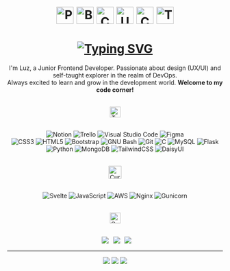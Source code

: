 <!-- Presentation -->
<h1 align="center">
<br />
<img width="40" src="https://github.com/vandriodd/vandriodd/assets/110431271/af301a06-24a4-499e-9aaa-a3f4b3e42ea6" alt="Pig" />
<img width="40" src="https://github.com/vandriodd/vandriodd/assets/110431271/601e43ae-3dea-4fae-94aa-71dfb32e31fe" alt="Bee" />
<img width="40" src="https://github.com/vandriodd/vandriodd/assets/110431271/039e4d74-fb73-49d2-8cc0-a1f9a0f15934" alt="Cow" />
<img width="40" src="https://github.com/vandriodd/vandriodd/assets/110431271/16e5eab4-c75f-4648-a651-5e61b7cbb5bf" alt="Unicorn" />
<img width="40" src="https://github.com/vandriodd/vandriodd/assets/110431271/d58eda81-46fa-4402-a773-10f5ab057510" alt="Cactus" />
<img width="40" src="https://github.com/vandriodd/vandriodd/assets/110431271/1ffb58a3-d5a3-415b-bc41-c9dc9032740c" alt="Tiger" />
<br />
<br />
<a href="https://git.io/typing-svg">
<img src="https://readme-typing-svg.herokuapp.com?font=Fira+Code&size=40&duration=3500&pause=1000&color=7FC5DC&center=true&vCenter=true&random=false&width=435&lines=%F0%9D%90%87%F0%9D%90%9E%F0%9D%90%B2%2C+%3C%F0%9D%9A%9D%F0%9D%9A%91%F0%9D%9A%8E%F0%9D%9A%9B%F0%9D%9A%8E%2F%3E+!" alt="Typing SVG" />
</a>
<br />
</h1>

<p align="center">
  I'm Luz, a Junior Frontend Developer. Passionate about design (UX/UI) and self-taught explorer in the realm of DevOps.
<br />
  Always excited to learn and grow in the development world. <b>Welcome to my code corner!</b>
<br />
<br />
</p>

<!-- Skills -->
<div align="center">
<img height="25" src="https://github.com/vandriodd/vandriodd/assets/110431271/7f900266-783b-4335-bc2b-7536bab93f92" alt="Tech and tools stack" />
<br />
<br />

![Notion](https://img.shields.io/badge/Notion-%23000000.svg?style=for-the-badge&logo=notion&logoColor=white)
![Trello](https://img.shields.io/badge/Trello-%23026AA7.svg?style=for-the-badge&logo=Trello&logoColor=white)
![Visual Studio Code](https://img.shields.io/badge/Visual%20Studio%20Code-0078d7.svg?style=for-the-badge&logo=visual-studio-code&logoColor=white)
![Figma](https://img.shields.io/badge/figma-%23F24E1E.svg?style=for-the-badge&logo=figma&logoColor=white)
<br />
![CSS3](https://img.shields.io/badge/css3-%231572B6.svg?style=for-the-badge&logo=css3&logoColor=white)
![HTML5](https://img.shields.io/badge/html5-%23E34F26.svg?style=for-the-badge&logo=html5&logoColor=white)
![Bootstrap](https://img.shields.io/badge/bootstrap-%23563D7C.svg?style=for-the-badge&logo=bootstrap&logoColor=white)
![GNU Bash](https://img.shields.io/badge/GNU%20Bash-4EAA25?style=for-the-badge&logo=GNU%20Bash&logoColor=white)
![Git](https://img.shields.io/badge/git-%23F05033.svg?style=for-the-badge&logo=git&logoColor=white)
![C](https://img.shields.io/badge/c-%2300599C.svg?style=for-the-badge&logo=c&logoColor=white)
![MySQL](https://img.shields.io/badge/mysql-%2300f.svg?style=for-the-badge&logo=mysql&logoColor=white)
![Flask](https://img.shields.io/badge/flask-%23000.svg?style=for-the-badge&logo=flask&logoColor=white)
![Python](https://img.shields.io/badge/python-3670A0?style=for-the-badge&logo=python&logoColor=white)
![MongoDB](https://img.shields.io/badge/MongoDB-%234ea94b.svg?style=for-the-badge&logo=mongodb&logoColor=white)
![TailwindCSS](https://img.shields.io/badge/tailwindcss-%2338B2AC.svg?style=for-the-badge&logo=tailwind-css&logoColor=white)
![DaisyUI](https://img.shields.io/badge/daisyui-5A0EF8?style=for-the-badge&logo=daisyui&logoColor=white)

</div>

<br />

<!-- Learning -->
<div align="center">
<img height="30" src="https://github.com/vandriodd/vandriodd/assets/110431271/b762c6a9-e2c9-4927-949b-591f2596e5e1" alt="Currently learning" />
<br />
<br />

![Svelte](https://img.shields.io/badge/svelte-%23f1413d.svg?style=for-the-badge&logo=svelte&logoColor=white)
![JavaScript](https://img.shields.io/badge/javascript-%23323330.svg?style=for-the-badge&logo=javascript&logoColor=white)
![AWS](https://img.shields.io/badge/AWS-%23FF9900.svg?style=for-the-badge&logo=amazon-aws&logoColor=white)
![Nginx](https://img.shields.io/badge/nginx-%23009639.svg?style=for-the-badge&logo=nginx&logoColor=white)
![Gunicorn](https://img.shields.io/badge/gunicorn-%298729.svg?style=for-the-badge&logo=gunicorn&logoColor=white)

</div>
<br />

<!-- Social media -->
<div align="center">
<img height="25" src="https://github.com/vandriodd/vandriodd/assets/110431271/05042a07-5bcb-4286-be1c-922f87507343" alt="Get in touch" />
<br />
<br />

&ensp;[<img src="https://img.shields.io/badge/linkedin-%230077B5.svg?style=for-the-badge&logo=linkedin&logoColor=white" />](https://www.linkedin.com/in/ludasaadi/)
&ensp;[<img src="https://img.shields.io/badge/Gmail-D14836?style=for-the-badge&logo=gmail&logoColor=white" />](mailto:luzsaavedradri03@gmail.com)
&ensp;[<img src="https://img.shields.io/badge/Instagram-%23E4405F.svg?style=for-the-badge&logo=Instagram&logoColor=white" />](https://www.instagram.com/vandri_odd/)

</div>

<!-- Stats -->
<hr />
<p align="center">
<img src="https://github-readme-stats.vercel.app/api?username=vandriodd&&show_icons=true&count_private=true&theme=react&hide_border=true&hide=issues,contribs&bg_color=00000000" />
<img src="https://github-readme-stats.vercel.app/api/top-langs/?username=vandriodd&theme=react&hide_border=true&bg_color=00000000&include_all_commits=false&count_private=false&layout=compact" />
<img src="https://github-readme-streak-stats.herokuapp.com/?user=vandriodd&theme=react&hide_border=true&background=00000000" />
</p>
</a>
